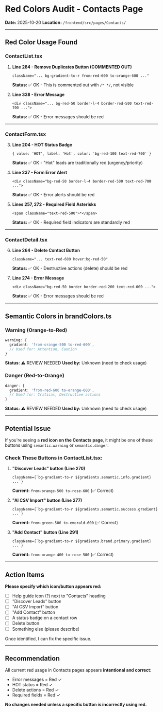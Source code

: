 # Red Colors Audit - Contacts Page

**Date:** 2025-10-20
**Location:** `/frontend/src/pages/Contacts/`

---

## Red Color Usage Found

### ContactList.tsx

1. **Line 284 - Remove Duplicates Button (COMMENTED OUT)**
   ```tsx
   className="... bg-gradient-to-r from-red-600 to-orange-600 ..."
   ```
   **Status:** ✅ OK - This is commented out with `/* */`, not visible

2. **Line 338 - Error Message**
   ```tsx
   <div className="... bg-red-50 border-l-4 border-red-500 text-red-700 ...">
   ```
   **Status:** ✅ OK - Error messages should be red

---

### ContactForm.tsx

3. **Line 204 - HOT Status Badge**
   ```tsx
   { value: 'HOT', label: 'Hot', color: 'bg-red-100 text-red-700' }
   ```
   **Status:** ✅ OK - "Hot" leads are traditionally red (urgency/priority)

4. **Line 237 - Form Error Alert**
   ```tsx
   <div className="bg-red-50 border-l-4 border-red-500 text-red-700 ...">
   ```
   **Status:** ✅ OK - Error alerts should be red

5. **Lines 257, 272 - Required Field Asterisks**
   ```tsx
   <span className="text-red-500">*</span>
   ```
   **Status:** ✅ OK - Required field indicators are standardly red

---

### ContactDetail.tsx

6. **Line 264 - Delete Contact Button**
   ```tsx
   className="... text-red-600 hover:bg-red-50"
   ```
   **Status:** ✅ OK - Destructive actions (delete) should be red

7. **Line 274 - Error Message**
   ```tsx
   <div className="bg-red-50 border border-red-200 text-red-600 ...">
   ```
   **Status:** ✅ OK - Error messages should be red

---

## Semantic Colors in brandColors.ts

### Warning (Orange-to-Red)
```typescript
warning: {
  gradient: 'from-orange-500 to-red-600',
  // Used for: Attention, Caution
}
```
**Status:** ⚠️ REVIEW NEEDED
**Used by:** Unknown (need to check usage)

### Danger (Red-to-Orange)
```typescript
danger: {
  gradient: 'from-red-600 to-orange-600',
  // Used for: Critical, Destructive actions
}
```
**Status:** ⚠️ REVIEW NEEDED
**Used by:** Unknown (need to check usage)

---

## Potential Issue

If you're seeing a **red icon on the Contacts page**, it might be one of these buttons using `semantic.warning` or `semantic.danger`:

### Check These Buttons in ContactList.tsx:

1. **"Discover Leads" button (Line 270)**
   ```tsx
   className={`bg-gradient-to-r ${gradients.semantic.info.gradient} ...`}
   ```
   **Current:** `from-orange-500 to-rose-600` (✅ Correct)

2. **"AI CSV Import" button (Line 277)**
   ```tsx
   className={`bg-gradient-to-r ${gradients.semantic.success.gradient} ...`}
   ```
   **Current:** `from-green-500 to-emerald-600` (✅ Correct)

3. **"Add Contact" button (Line 291)**
   ```tsx
   className={`bg-gradient-to-r ${gradients.brand.primary.gradient} ...`}
   ```
   **Current:** `from-orange-400 to-rose-500` (✅ Correct)

---

## Action Items

**Please specify which icon/button appears red:**

- [ ] Help guide icon (?) next to "Contacts" heading
- [ ] "Discover Leads" button
- [ ] "AI CSV Import" button
- [ ] "Add Contact" button
- [ ] A status badge on a contact row
- [ ] Delete button
- [ ] Something else (please describe)

Once identified, I can fix the specific issue.

---

## Recommendation

All current red usage in Contacts pages appears **intentional and correct**:
- Error messages = Red ✓
- HOT status = Red ✓
- Delete actions = Red ✓
- Required fields = Red ✓

**No changes needed unless a specific button is incorrectly using red.**
